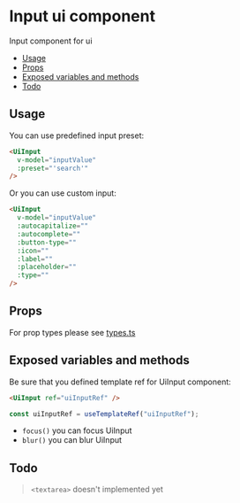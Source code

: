 # Input ui component

Input component for ui

- [Usage](#usage)
- [Props](#props)
- [Exposed variables and methods](#exposed-variables-and-methods)
- [Todo](#todo)

## Usage

You can use predefined input preset:

```html
<UiInput
  v-model="inputValue"
  :preset="'search'"
/>
```

Or you can use custom input:

```html
<UiInput
  v-model="inputValue"
  :autocapitalize=""
  :autocomplete=""
  :button-type=""
  :icon=""
  :label=""
  :placeholder=""
  :type=""
/>
```

## Props

For prop types please see [types.ts](./types.ts)

## Exposed variables and methods

Be sure that you defined template ref for UiInput component:

```html
<UiInput ref="uiInputRef" />
```

```typescript
const uiInputRef = useTemplateRef("uiInputRef");
```

- `focus()` you can focus UiInput
- `blur()` you can blur UiInput

## Todo

> `<textarea>` doesn't implemented yet
